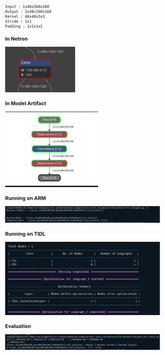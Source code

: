 ```
Input : 1x48x160x160
Output : 1x48x160x160
Kernel : 48x48x3x3
Stride : 1x1
Padding : 1x1x1x1
```
### In Netron
![alt text](image-12.png)
### In Model Artifact
![alt text](image-13.png)
### Running on ARM
![alt text](image-16.png)
### Running on TIDL
![alt text](image-15.png)
### Evaluation
![alt text](image-14.png)